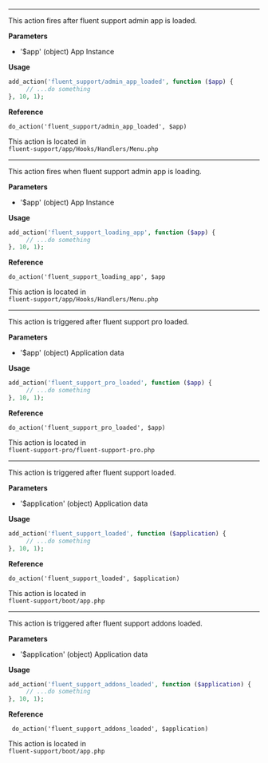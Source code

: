 <explain-block title="fluent_support_after_admin_app_loaded">

<hr>
<div class="fs-docs-content">
This action fires after fluent support admin app is loaded.

**Parameters**
- '$app' (object) App Instance

**Usage**

```php
add_action('fluent_support/admin_app_loaded', function ($app) {
     // ...do something
}, 10, 1);
```

**Reference**

`do_action('fluent_support/admin_app_loaded', $app)`

This action is located in <br>
`fluent-support/app/Hooks/Handlers/Menu.php`
</div>
</explain-block>

<explain-block title="fluent_support_when_admin_app_is_loading">
<hr>
<div class="fs-docs-content">
This action fires when fluent support admin app is loading.

**Parameters**
- '$app' (object) App Instance

**Usage**

```php
add_action('fluent_support_loading_app', function ($app) {
     // ...do something
}, 10, 1);
```

**Reference**

`do_action('fluent_support_loading_app', $app`

This action is located in <br>
`fluent-support/app/Hooks/Handlers/Menu.php`
</div>
</explain-block>

<explain-block title="fluent_support_pro_loaded">
<hr>
<div class="fs-docs-content">
This action is triggered after fluent support pro loaded.

**Parameters**
- '$app' (object) Application data

**Usage**

```php
add_action('fluent_support_pro_loaded', function ($app) {
     // ...do something
}, 10, 1);
```
**Reference**

`do_action('fluent_support_pro_loaded', $app)`

This action is located in <br>
`fluent-support-pro/fluent-support-pro.php`

</div>

</explain-block>

<explain-block title="fluent_support_loaded">
<hr>
<div class="fs-docs-content">
This action is triggered after fluent support loaded.

**Parameters**
- '$application' (object) Application data

**Usage**

```php
add_action('fluent_support_loaded', function ($application) {
     // ...do something
}, 10, 1);
```
**Reference**

`do_action('fluent_support_loaded', $application)`

This action is located in <br>
`fluent-support/boot/app.php`

</div>
</explain-block>

<explain-block title="fluent_support_addons_loaded">
<hr>
<div class="fs-docs-content">
This action is triggered after fluent support addons loaded.

**Parameters**
- '$application' (object) Application data

**Usage**

```php
add_action('fluent_support_addons_loaded', function ($application) {
     // ...do something
}, 10, 1);
```
**Reference**

` do_action('fluent_support_addons_loaded', $application)`

This action is located in <br>
`fluent-support/boot/app.php`

</div>
</explain-block>